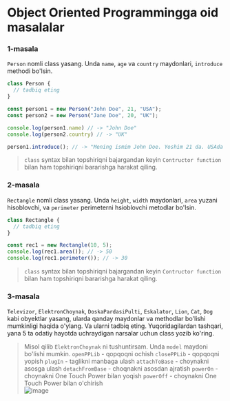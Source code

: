 # Object Oriented Programmingga oid masalalar


### 1-masala

`Person` nomli class yasang. Unda `name`, `age` va `country` maydonlari, `introduce` methodi bo'lsin. 

```js
class Person {
  // tadbiq eting
}

const person1 = new Person("John Doe", 21, "USA");
const person2 = new Person("Jane Doe", 20, "UK");

console.log(person1.name) // -> "John Doe"
console.log(person2.country) // -> "UK"

person1.introduce(); // -> "Mening ismim John Doe. Yoshim 21 da. USAda tug'ilganman."

```

> `class` syntax bilan topshiriqni bajargandan keyin `Contructor function` bilan ham topshiriqni bararishga harakat qiling.

### 2-masala

`Rectangle` nomli class yasang. Unda `height`, `width` maydonlari, `area` yuzani hisoblovchi, va `perimeter` perimeterni hsioblovchi metodlar bo'lsin.

```js
class Rectangle {
  // tadbiq eting
}

const rec1 = new Rectangle(10, 5);
console.log(rec1.area()); // -> 50
console.log(rec1.perimeter()); // -> 30
```

> `class` syntax bilan topshiriqni bajargandan keyin `Contructor function` bilan ham topshiriqni bararishga harakat qiling.

### 3-masala

`Televizor`, `ElektronChoynak`, `DoskaPardasiPulti`, `Eskalator`, `Lion`, `Cat`, `Dog` kabi obyektlar yasang, ularda qanday maydonlar va methodlar bo'lishi mumkinligi haqida o'ylang. Va ularni tadbiq eting. Yuqoridagilardan tashqari, yana 5 ta odatiy hayotda uchraydigan narsalar uchun class yozib ko'ring.

> Misol qilib `ElektronChoynak` ni tushuntirsam. Unda `model` maydoni bo'lishi mumkin.
> `openPPLib` - qopqoqni ochish
> `closePPLib` - qopqoqni yopish
> `plugIn` - taglikni manbaga ulash
> `attachToBase` - choynakni asosga ulash
> `detachFromBase` - choqnakni asosdan ajratish
> `powerOn` - choynakni One Touch Power bilan yoqish
> `powerOff` - choynakni One Touch Power bilan o'chirish  
> ![image](https://github.com/MirzayevOrzu/js-ninja-exercises/assets/72085156/e8d64edc-5612-4bad-9412-d8310e5fc861)





